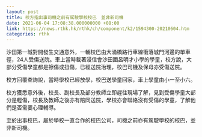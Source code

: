 ```yaml
---
layout: post
title: 校方指出事司機之前有駕駛學校校巴　並非新司機
date: 2021-06-04 17:08:38.000000000 +08:00
link: https://news.rthk.hk/rthk/ch/component/k2/1594300-20210604.htm
categories: rthk
---
```


沙田第一城對開發生交通意外，一輛校巴由大涌橋路行車線衝落城門河邊的單車徑，24人受傷送院。車上當時載著浸信會沙田圍呂明才小學的學童，校方說，大部分受傷學童都是擦傷或扭傷，已經送院治理，校巴司機及保母亦受傷送院。

校方回覆查詢說，當時學校已經放學，校巴送學童回家，車上學童由小一至小六。

校方獲悉意外後，校長、副校長及部分教師立即趕往現場了解，見到受傷學童大部分是輕傷，校長及教師之後亦有陪同送院，學校亦會聯絡沒有受傷的學童，了解他們是否需要心理輔導。

至於出事校巴，屬於學校一直合作的校巴公司，司機之前亦有駕駛學校的校巴，並非新司機。
